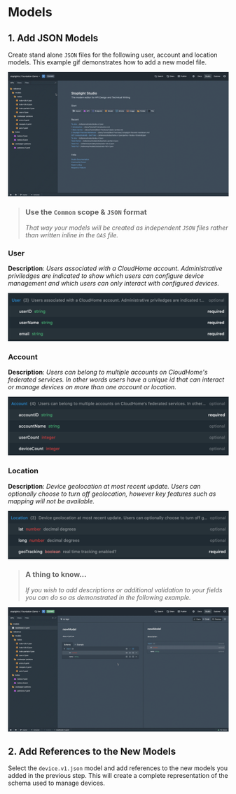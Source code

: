 # Models

## 1. Add JSON Models
Create stand alone `JSON` files for the following user, account and location models. This example gif demonstrates how to add a new model file.

![add model](../assets/images/addModel.gif)

<!-- theme: warning -->
> ### Use the `Common` scope & `JSON` format
>*That way your models will be created as independent *`JSON`* files rather than written inline in the *`OAS`* file.*

### User
**Description**: *Users associated with a CloudHome account. Administrative priviledges are indicated to show which users can configure device management and which users can only interact with configured devices.*

![user model](../assets/images/user.png)

### Account
**Description**: *Users can belong to multiple accounts on CloudHome's federated services. In other words users have a unique id that can interact or manage devices on more than one account or location.*

![account model](../assets/images/account.png)

### Location
**Description**: *Device geolocation at most recent update. Users can optionally choose to turn off geolocation, however key features such as mapping will not be available.*

![location model](../assets/images/location.png)


<!-- theme: info -->

> ### A thing to know...
>
> *If you wish to add descriptions or additional validation to your fields you can do so as demonstrated in the following example.*

![model properties](../assets/images/modelProps.gif)

## 2. Add References to the New Models
Select the `device.v1.json` model and add references to the new models you added in the previous step. This will create a complete representation of the schema used to manage devices.